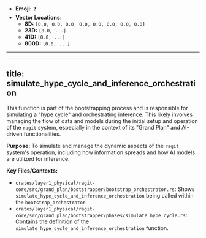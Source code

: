 - **Emoji:** ❓
- **Vector Locations:**
    - **8D:** `[0.0, 0.0, 0.0, 0.0, 0.0, 0.0, 0.0, 0.0]`
    - **23D:** `[0.0, ...]`
    - **41D:** `[0.0, ...]`
    - **800D:** `[0.0, ...]`

---

---
title: simulate_hype_cycle_and_inference_orchestration
---

This function is part of the bootstrapping process and is responsible for simulating a "hype cycle" and orchestrating inference. This likely involves managing the flow of data and models during the initial setup and operation of the `ragit` system, especially in the context of its "Grand Plan" and AI-driven functionalities.

**Purpose:** To simulate and manage the dynamic aspects of the `ragit` system's operation, including how information spreads and how AI models are utilized for inference.

**Key Files/Contexts:**
- `crates/layer1_physical/ragit-core/src/grand_plan/bootstrapper/bootstrap_orchestrator.rs`: Shows `simulate_hype_cycle_and_inference_orchestration` being called within the `bootstrap_orchestrator`.
- `crates/layer1_physical/ragit-core/src/grand_plan/bootstrapper/phases/simulate_hype_cycle.rs`: Contains the definition of the `simulate_hype_cycle_and_inference_orchestration` function.
